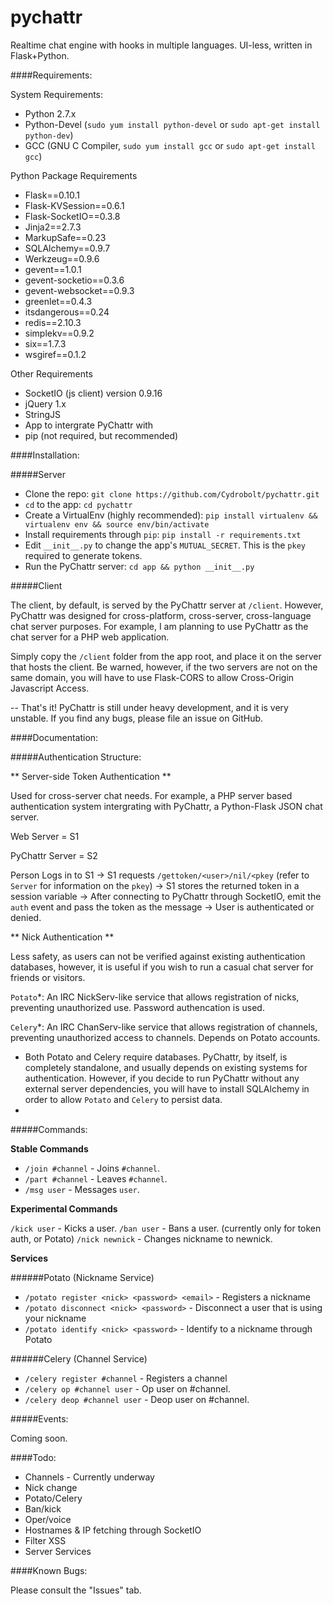 pychattr
========

Realtime chat engine with hooks in multiple languages. UI-less, written in Flask+Python.

####Requirements:

System Requirements:
 - Python 2.7.x
 - Python-Devel (`sudo yum install python-devel` or `sudo apt-get install python-dev`)
 - GCC (GNU C Compiler, `sudo yum install gcc` or `sudo apt-get install gcc`)

Python Package Requirements

 - Flask==0.10.1
 - Flask-KVSession==0.6.1
 - Flask-SocketIO==0.3.8
 - Jinja2==2.7.3
 - MarkupSafe==0.23
 - SQLAlchemy==0.9.7
 - Werkzeug==0.9.6
 - gevent==1.0.1
 - gevent-socketio==0.3.6
 - gevent-websocket==0.9.3
 - greenlet==0.4.3
 - itsdangerous==0.24
 - redis==2.10.3
 - simplekv==0.9.2
 - six==1.7.3
 - wsgiref==0.1.2

 
Other Requirements
 - SocketIO (js client) version 0.9.16
 - jQuery 1.x
 - StringJS
 - App to intergrate PyChattr with
 - pip (not required, but recommended)

####Installation:

#####Server

 - Clone the repo: `git clone https://github.com/Cydrobolt/pychattr.git`
 - `cd` to the app: `cd pychattr`
 - Create a VirtualEnv (highly recommended): `pip install virtualenv && virtualenv env && source env/bin/activate` 
 - Install requirements through `pip`: `pip install -r requirements.txt`
 - Edit `__init__.py` to change the app's `MUTUAL_SECRET`. This is the `pkey` required to generate tokens.
 - Run the PyChattr server: `cd app && python __init__.py`

#####Client

The client, by default, is served by the PyChattr server at `/client`.
However, PyChattr was designed for cross-platform, cross-server, cross-language
chat server purposes. For example, I am planning to use PyChattr as the chat server
for a PHP web application.

Simply copy the `/client` folder from the app root, and place it on the server that
hosts the client. Be warned, however, if the two servers are not on the same domain, 
you will have to use Flask-CORS to allow Cross-Origin Javascript Access.

--
That's it! PyChattr is still under heavy development, and it is very unstable.
If you find any bugs, please file an issue on GitHub. 

####Documentation:

#####Authentication Structure:

** Server-side Token Authentication **

Used for cross-server chat needs. For example, a PHP server based authentication system intergrating with PyChattr, a Python-Flask JSON chat server.

Web Server = S1

PyChattr Server = S2


Person Logs in to S1 -> S1 requests `/gettoken/<user>/nil/<pkey` (refer to `Server` for information on the `pkey`)
 -> S1 stores the returned token in a session variable -> After connecting to PyChattr
 through SocketIO, emit the `auth` event and pass the token as the message -> User is authenticated or denied. 

** Nick Authentication **

Less safety, as users can not be verified against existing authentication databases, however, it is useful if you wish to run a casual chat server for friends or visitors. 

`Potato`*: An IRC NickServ-like service that allows registration of nicks, preventing unauthorized use. Password authencation is used.

`Celery`*: An IRC ChanServ-like service that allows registration of channels, preventing unauthorized access to channels. Depends on Potato accounts.

* Both Potato and Celery require databases. PyChattr, by itself, is completely standalone, and usually depends on existing systems for authentication. However, if you decide to run PyChattr without any external server dependencies, you will have to install SQLAlchemy in order to allow `Potato` and `Celery` to persist data.
* 
#####Commands:

**Stable Commands**
 - `/join #channel` - Joins `#channel`.
 - `/part #channel` - Leaves `#channel`.
 - `/msg user` - Messages `user`.

**Experimental Commands**

`/kick user` - Kicks a user.
`/ban user` - Bans a user. (currently only for token auth, or Potato)
`/nick newnick` - Changes nickname to newnick.

**Services**

######Potato (Nickname Service)

 - `/potato register <nick> <password> <email>` - Registers a nickname
 - `/potato disconnect <nick> <password>` - Disconnect a user that is using your nickname
 - `/potato identify <nick> <password>` - Identify to a nickname through Potato

######Celery (Channel Service)

 - `/celery register #channel` - Registers a channel
 - `/celery op #channel user` - Op user on #channel.
 - `/celery deop #channel user` - Deop user on #channel.

#####Events:

Coming soon.
 
####Todo:

 - Channels - Currently underway
 - Nick change
 - Potato/Celery
 - Ban/kick
 - Oper/voice
 - Hostnames & IP fetching through SocketIO
 - Filter XSS
 - Server Services

####Known Bugs:

Please consult the "Issues" tab.
